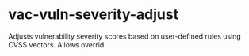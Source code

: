 # vac-vuln-severity-adjust
Adjusts vulnerability severity scores based on user-defined rules using CVSS vectors. Allows overrid
